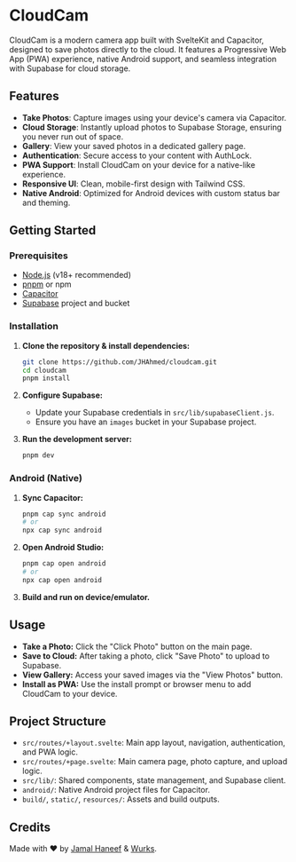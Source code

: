 # CloudCam

CloudCam is a modern camera app built with SvelteKit and Capacitor, designed to save photos directly to the cloud. It features a Progressive Web App (PWA) experience, native Android support, and seamless integration with Supabase for cloud storage.

## Features

- **Take Photos**: Capture images using your device's camera via Capacitor.
- **Cloud Storage**: Instantly upload photos to Supabase Storage, ensuring you never run out of space.
- **Gallery**: View your saved photos in a dedicated gallery page.
- **Authentication**: Secure access to your content with AuthLock.
- **PWA Support**: Install CloudCam on your device for a native-like experience.
- **Responsive UI**: Clean, mobile-first design with Tailwind CSS.
- **Native Android**: Optimized for Android devices with custom status bar and theming.

## Getting Started

### Prerequisites
- [Node.js](https://nodejs.org/) (v18+ recommended)
- [pnpm](https://pnpm.io/) or npm
- [Capacitor](https://capacitorjs.com/)
- [Supabase](https://supabase.com/) project and bucket

### Installation

1. **Clone the repository & install dependencies:**
   ```sh
   git clone https://github.com/JHAhmed/cloudcam.git
   cd cloudcam
   pnpm install
   ```
2. **Configure Supabase:**
   - Update your Supabase credentials in `src/lib/supabaseClient.js`.
   - Ensure you have an `images` bucket in your Supabase project.

3. **Run the development server:**
   ```sh
   pnpm dev
   ```

### Android (Native)

1. **Sync Capacitor:**
   ```sh
   pnpm cap sync android
   # or
   npx cap sync android
   ```
2. **Open Android Studio:**
   ```sh
   pnpm cap open android
   # or
   npx cap open android
   ```
3. **Build and run on device/emulator.**

## Usage

- **Take a Photo:** Click the "Click Photo" button on the main page.
- **Save to Cloud:** After taking a photo, click "Save Photo" to upload to Supabase.
- **View Gallery:** Access your saved images via the "View Photos" button.
- **Install as PWA:** Use the install prompt or browser menu to add CloudCam to your device.

## Project Structure

- `src/routes/+layout.svelte`: Main app layout, navigation, authentication, and PWA logic.
- `src/routes/+page.svelte`: Main camera page, photo capture, and upload logic.
- `src/lib/`: Shared components, state management, and Supabase client.
- `android/`: Native Android project files for Capacitor.
- `build/`, `static/`, `resources/`: Assets and build outputs.

## Credits

Made with ♥️ by [Jamal Haneef](https://jamalhaneef.vercel.app/) & [Wurks](https://wurks.studio/).